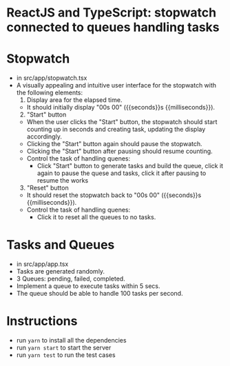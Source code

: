# ReactJS and TypeScript: stopwatch connected to queues handling tasks
# Stopwatch
- in src/app/stopwatch.tsx
- A visually appealing and intuitive user interface for the stopwatch with the following elements:
  1. Display area for the elapsed time.
    - It should initially display "00s 00" ({{seconds}}s {{milliseconds}}).
  2. "Start" button
    - When the user clicks the "Start" button, the stopwatch should start counting up in seconds and creating task, updating the display accordingly.
    - Clicking the "Start" button again should pause the stopwatch.
    - Clicking the "Start" button after pausing should resume counting.
    - Control the task of handling quenes:
      * Click "Start" button to generate tasks and build the queue, click it again to pause the quese and tasks, click it after pausing to resume the works
  3. "Reset" button
    - It should reset the stopwatch back to "00s 00" ({{seconds}}s {{milliseconds}}).
    - Control the task of handling quenes:
      * Click it to reset all the queues to no tasks.
     
# Tasks and Queues
- in src/app/app.tsx
- Tasks are generated randomly.
- 3 Queues: pending, failed, completed.
- Implement a queue to execute tasks within 5 secs.
- The queue should be able to handle 100 tasks per second.

# Instructions
- run `yarn` to install all the dependencies
- run `yarn start` to start the server
- run `yarn test` to run the test cases
